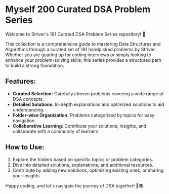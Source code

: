 # Myself 200 Curated DSA Problem Series

Welcome to Striver's 191 Curated DSA Problem Series repository! 🚀

This collection is a comprehensive guide to mastering Data Structures and Algorithms through a curated set of 191 handpicked problems by Striver. Whether you are gearing up for coding interviews or simply looking to enhance your problem-solving skills, this series provides a structured path to build a strong foundation.

## Features:
- **Curated Selection:** Carefully chosen problems covering a wide range of DSA concepts.
- **Detailed Solutions:** In-depth explanations and optimized solutions to aid understanding.
- **Folder-wise Organization:** Problems categorized by topics for easy navigation.
- **Collaborative Learning:** Contribute your solutions, insights, and collaborate with a community of learners.

## How to Use:
1. Explore the folders based on specific topics or problem categories.
2. Dive into detailed solutions, explanations, and additional resources.
3. Contribute by adding new solutions, optimizing existing ones, or sharing your insights.

Happy coding, and let's navigate the journey of DSA together! 🚀📚
